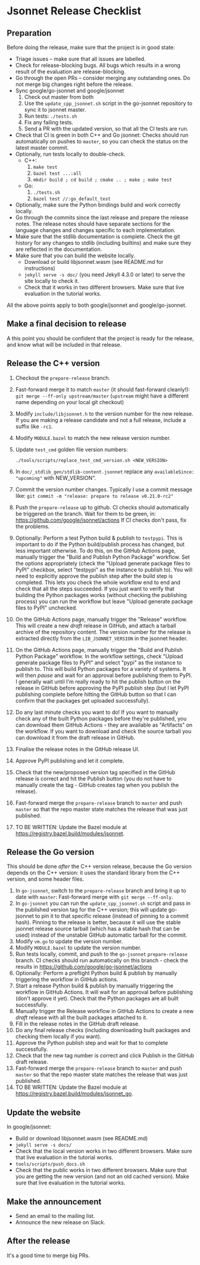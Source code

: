 # Jsonnet Release Checklist

## Preparation

Before doing the release, make sure that the project is in good state:

- Triage issues – make sure that all issues are labelled.
- Check for release-blocking bugs. All bugs which results in a wrong result of the evaluation are release-blocking.
- Go through the open PRs – consider merging any outstanding ones. Do not merge big changes right before the release.
- Sync google/go-jsonnet and google/jsonnet
  1. Check out master from both
  1. Use the `update_cpp_jsonnet.sh` script in the go-jsonnet repository to sync it to jsonnet master.
  1. Run tests: `./tests.sh`
  1. Fix any failing tests.
  1. Send a PR with the updated version, so that all the CI tests are run.
- Check that CI is green in both C++ and Go jsonnet: Checks should run automatically on pushes to `master`,
  so you can check the status on the latest master commit.
- Optionally, run tests locally to double-check.
  - C++:
    1. `make test`
    1. `bazel test ...:all`
    1. `mkdir build ; cd build ; cmake .. ; make ; make test`
  - Go:
    1. `./tests.sh`
    2. `bazel test //:go_default_test`
- Optionally, make sure the Python bindings build and work correctly locally.
- Go through the commits since the last release and prepare the release notes.
  The release notes should have separate sections for the language changes and
  changes specific to each implementation.
- Make sure that the stdlib documentation is complete. Check the git history for any
  changes to stdlib (including builtins) and make sure they are reflected in the documentation.
- Make sure that you can build the website locally.
  - Download or build libjsonnet.wasm (see README.md for instructions)
  - `jekyll serve -s doc/` (you need Jekyll 4.3.0 or later) to serve the site locally to check it.
  - Check that it works in two different browsers. Make sure that live evaluation
    in the tutorial works.

All the above points apply to both google/jsonnet and google/go-jsonnet.

## Make a final decision to release

A this point you should be confident that the project is ready for the release, and know what
will be included in that release.

## Release the C++ version

1. Checkout the `prepare-release` branch.
1. Fast-forward merge it to match `master` (it should fast-forward cleanly!):
   `git merge --ff-only upstream/master`
   (`upstream` might have a different name depending on your local git checkout)
1. Modify `include/libjsonnet.h` to the version number for the new release. If you are making a
   release candidate and not a full release, include a suffix like `-rc1`.
1. Modify `MODULE.bazel` to match the new release version number.
1. Update `test_cmd` golden file version numbers:

   ```
   ./tools/scripts/replace_test_cmd_version.sh <NEW_VERSION>
   ```

1. In `doc/_stdlib_gen/stdlib-content.jsonnet` replace any `availableSince: "upcoming"` with NEW_VERSION".

1. Commit the version number changes. Typically I use a commit message like:
   `git commit -m "release: prepare to release v0.21.0-rc2"`

1. Push the `prepare-release` up to github. CI checks should automatically be triggered on the branch.
   Wait for them to be green, in: https://github.com/google/jsonnet/actions
   If CI checks don't pass, fix the problems.
1. Optionally: Perform a test Python build & publish to `testpypi`. This is important to do if the Python
   build/publish process has changed, but less important otherwise. To do this, on the GitHub Actions page,
   manually trigger the "Build and Publish Python Package" workflow. Set the options appropriately
   (check the "Upload generate package files to PyPI" checkbox, select "testpypi" as the instance to
   publish to). You will need to explicitly approve the publish step after the build step is completed.
   This lets you check the whole workflow end to end and check that all the steps succeeded.
   If you just want to verify that building the Python packages works (without checking the publishing
   process) you can run the workflow but leave "Upload generate package files to PyPI" unchecked.
1. On the GitHub Actions page, manually trigger the "Release" workflow.
   This will create a new _draft_ release in GitHub, and attach a tarball archive of the repository content.
   The version number for the release is extracted directly from the `LIB_JSONNET_VERSION` in the jsonnet header.
1. On the GitHub Actions page, manually trigger the "Build and Publish Python Package" workflow. In the
   workflow settings, check "Upload generate package files to PyPI" and select "pypi" as the instance to
   publish to.
   This will build Python packages for a variety of systems. It will then _pause_ and wait for an approval
   before publishing them to PyPI. I generally wait until I'm really ready to hit the publish button on the
   release in GitHub before approving the PyPI publish step (but I let PyPI publishing complete before hitting
   the GitHub button so that I can confirm that the packages get uploaded successfully).
1. Do any last minute checks you want to do!
   If you want to manually check any of the built Python packages before they're published, you can download
   them GitHub Actions - they are available as "Artifacts" on the workflow. If you want to download and check
   the source tarball you can download it from the draft release in GitHub.
1. Finalise the release notes in the GitHub release UI.
1. Approve PyPI publishing and let it complete.
1. Check that the new/proposed version tag specified in the GitHub release is correct and hit the Publish button
   (you do not have to manually create the tag - GitHub creates tag when you publish the release).
1. Fast-forward merge the `prepare-release` branch to `master` and push `master` so that the repo master state
   matches the release that was just published.
1. TO BE WRITTEN: Update the Bazel module at https://registry.bazel.build/modules/jsonnet.

## Release the Go version

This should be done _after_ the C++ version release, because the Go version depends on the C++ version: it uses
the standard library from the C++ version, and some header files.

1. In `go-jsonnet`, switch to the `prepare-release` branch and bring it up to date with `master`:
   Fast-forward merge with `git merge --ff-only`.
1. In `go-jsonnet` you can run the `update_cpp_jsonnet.sh` script and pass in the published version tag
   for the C++ version; this will update go-jsonnet to pin it to that specific release (instead of pinning
   to a commit hash). Pinning to the release is better, because it will use the stable jsonnet release
   source tarball (which has a stable hash that can be used) instead of the unstable GitHub automatic
   tarball for the commit.
1. Modify `vm.go` to update the version number.
1. Modify `MODULE.bazel` to update the version number.
1. Run tests locally, commit, and push to the `go-jsonnet` `prepare-release` branch. CI checks should run
   automatically on this branch - check the results in https://github.com/google/go-jsonnet/actions
1. Optionally: Perform a preflight Python build & publish by manually triggering the workflow in GitHub actions.
1. Start a release Python build & publish by manually triggering the workflow in GitHub Actions.
   It will wait for an approval before publishing (don't approve it yet).
   Check that the Python packages are all built successfully.
1. Manually trigger the Release workflow in GitHub Actions to create a new _draft_ release with all the
   built packages attached to it.
1. Fill in the release notes in the GitHub draft release.
1. Do any final release checks (including downloading built packages and checking them locally if you want).
1. Approve the Python publish step and wait for that to complete successfully.
1. Check that the new tag number is correct and click Publish in the GitHub draft release.
1. Fast-forward merge the `prepare-release` branch to `master` and push `master` so that the repo master state
   matches the release that was just published.
1. TO BE WRITTEN: Update the Bazel module at https://registry.bazel.build/modules/jsonnet_go.

## Update the website

In google/jsonnet:

- Build or download libjsonnet.wasm (see README.md)
- `jekyll serve -s docs/`
- Check that the local version works in two different browsers. Make sure that live evaluation in the tutorial works.
- `tools/scripts/push_docs.sh`
- Check that the public works in two different browsers. Make sure that you are getting the new version (and not an old cached version). Make sure that live evaluation in the tutorial works.

## Make the announcement

- Send an email to the mailing list.
- Announce the new release on Slack.

## After the release

It's a good time to merge big PRs.
